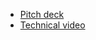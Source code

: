 * [Pitch deck](https://consensys.zoom.us/rec/share/uMg2Cr7K33lLGYXKq3PmSocDGp_qX6a8hiUYqfoLyUiPeT78ldKllXXBsPcFe3KF)
* [Technical video](https://www.youtube.com/watch?v=K7wvMjKj7GM)
